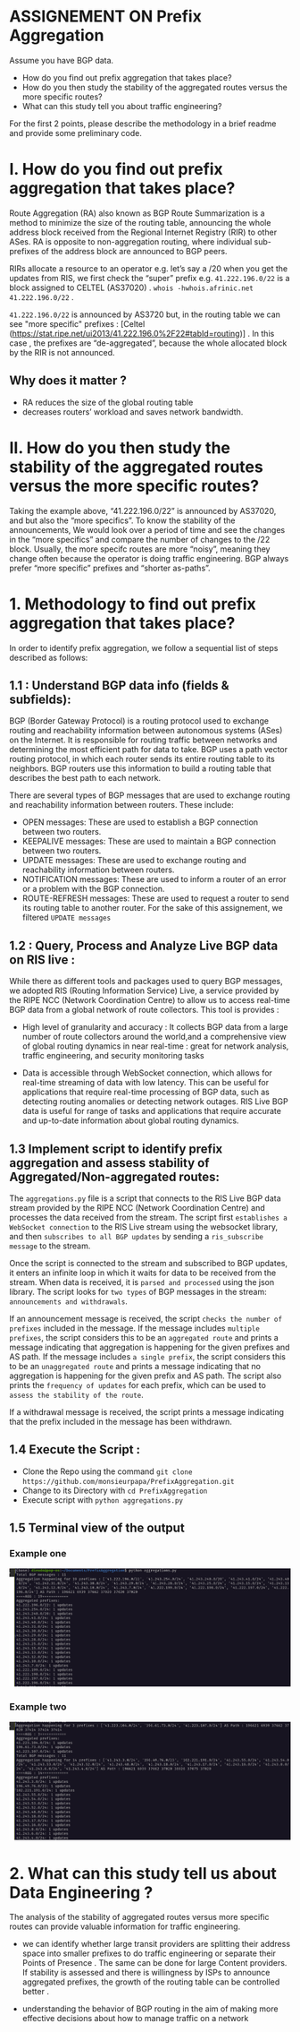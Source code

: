 # ASSIGNEMENT ON Prefix Aggregation
Assume you have BGP data.
- How do you find out prefix aggregation that takes place?
- How do you then study the stability of the aggregated routes versus the more specific routes?
- What can this study tell you about traffic engineering?

For the first 2 points, please describe the methodology in a brief readme and provide some preliminary code.

# I. How do you find out prefix aggregation that takes place?
Route Aggregation (RA) also known as BGP Route Summarization is a method to minimize the size of the routing table, announcing the whole address block received from the Regional Internet Registry (RIR) to other ASes. RA is opposite to non-aggregation routing, where individual sub-prefixes of the address block are announced to BGP peers.

RIRs allocate a resource to an operator e.g. let’s say a /20 when you get the updates from RIS, we first check the “super” prefix
e.g. `41.222.196.0/22` is a block assigned to CELTEL (AS37020) . `whois -hwhois.afrinic.net 41.222.196.0/22` . 

`41.222.196.0/22` is announced by AS3720 but, in the routing table we can see "more specific" prefixes : [Celtel (https://stat.ripe.net/ui2013/41.222.196.0%2F22#tabId=routing)] .
In this case ,  the prefixes are “de-aggregated”, because the whole allocated block by the RIR is not announced.


## Why does it matter ?
 - RA reduces the size of the global routing table
  - decreases routers’ workload and saves network bandwidth.
  
  # II. How do you then study the stability of the aggregated routes versus the more specific routes?
  Taking the example above, “41.222.196.0/22” is announced by AS37020, and but also the “more specifics”. To know the stability of the announcements, We would look over a period of time and see the changes in the “more specifics” and compare the number of changes to the /22 block. Usually,  the more specifc routes are more “noisy”, meaning they change often because the operator is doing traffic engineering. BGP always prefer “more specific” prefixes and “shorter as-paths”.
  

# 1. Methodology to find out prefix aggregation that takes place?

In order to identify prefix aggregation, we follow a sequential list of steps described as follows:
## 1.1 : Understand BGP data info (fields & subfields):
BGP (Border Gateway Protocol) is a routing protocol used to exchange routing and reachability information between autonomous systems (ASes) on the Internet. It is responsible for routing traffic between networks and determining the most efficient path for data to take. BGP uses a path vector routing protocol, in which each router sends its entire routing table to its neighbors. BGP routers use this information to build a routing table that describes the best path to each network.

There are several types of BGP messages that are used to exchange routing and reachability information between routers. These include:

- OPEN messages: These are used to establish a BGP connection between two routers.
- KEEPALIVE messages: These are used to maintain a BGP connection between two routers.
- UPDATE messages: These are used to exchange routing and reachability information between routers.
- NOTIFICATION messages: These are used to inform a router of an error or a problem with the BGP connection.
- ROUTE-REFRESH messages: These are used to request a router to send its routing table to another router.
For the sake of this assignement, we filtered `UPDATE messages` 

## 1.2 : Query, Process and Analyze Live BGP data on RIS live :
While there as different tools and packages used to query BGP messages, we adopted RIS (Routing Information Service) Live, a service provided by the RIPE NCC (Network Coordination Centre) to allow us to access real-time BGP data from a global network of route collectors. 
This tool is provides :
- High level of granularity and accuracy : It collects BGP data from a large number of route collectors around the world,and a comprehensive view of global routing dynamics in near real-time : great for network analysis, traffic engineering, and security monitoring tasks

- Data is accessible through WebSocket connection, which allows for real-time streaming of data with low latency. This can be useful for applications that require real-time processing of BGP data, such as detecting routing anomalies or detecting network outages.
RIS Live BGP data is useful for range of tasks and applications that require accurate and up-to-date information about global routing dynamics.


## 1.3 Implement script to identify prefix aggregation and assess stability of Aggregated/Non-aggregated routes:
The `aggregations.py` file is a script that connects to the RIS Live BGP data stream provided by the RIPE NCC (Network Coordination Centre) and processes the data received from the stream. The script first `establishes a WebSocket connection` to the RIS Live stream using the websocket library, and then `subscribes to all BGP updates` by sending a `ris_subscribe message` to the stream.

Once the script is connected to the stream and subscribed to BGP updates, it enters an infinite loop in which it waits for data to be received from the stream. When data is received, it is `parsed and processed` using the json library. The script looks for `two types` of BGP messages in the stream: `announcements and withdrawals`.

If an announcement message is received, the script `checks the number of prefixes` included in the message. If the message includes `multiple prefixes`, the script considers this to be an `aggregated route` and prints a message indicating that aggregation is happening for the given prefixes and AS path. If the message includes `a single prefix`, the script considers this to be an `unaggregated route` and prints a message indicating that no aggregation is happening for the given prefix and AS path. The script also prints the `frequency of updates` for each prefix, which can be used to `assess the stability of the route`.

If a withdrawal message is received, the script prints a message indicating that the prefix included in the message has been withdrawn.

## 1.4 Execute the Script :
- Clone the Repo using the command `git clone https://github.com/monsieurpapa/PrefixAggregation.git`
- Change to its Directory with  `cd PrefixAggregation`
- Execute script with `python aggregations.py`

## 1.5 Terminal view of the output
### Example one
![Image](output1.png)

### Example two
![Image](output2.png)


# 2. What can this study tell us about Data Engineering ?

The analysis of the stability of aggregated routes versus more specific routes can provide valuable information for traffic engineering. 

-  we can identify whether large transit providers are splitting their address space into smaller prefixes to do traffic engineering or separate their Points of Presence . The same can be done for large Content providers. If stability is assessed and there is willingness by ISPs to announce aggregated prefixes, the growth of the routing table can be controlled better .

- understanding the behavior of BGP routing in the aim of making more effective decisions about how to manage traffic on a network 


